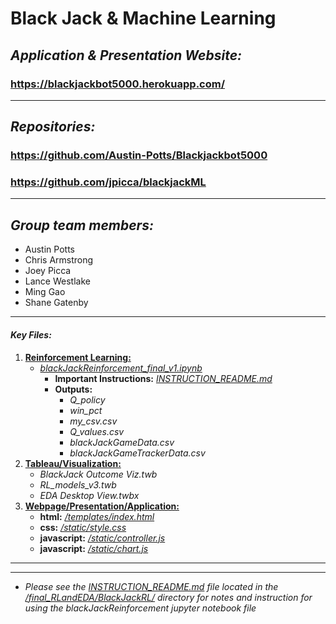 # **Black Jack & Machine Learning**
## *Application & Presentation Website:*
### https://blackjackbot5000.herokuapp.com/
-----------------------------------------------------

##  *Repositories:*
### https://github.com/Austin-Potts/Blackjackbot5000
### https://github.com/jpicca/blackjackML

----

## *Group team members:*
* Austin Potts
* Chris Armstrong
* Joey Picca
* Lance Westlake
* Ming Gao
* Shane Gatenby

----

#### *Key Files:*
1) [**Reinforcement Learning:**](https://github.com/Austin-Potts/Blackjackbot5000/tree/master/final_RLandEDA/BlackJackRL)
    * [*blackJackReinforcement_final_v1.ipynb*](https://github.com/Austin-Potts/Blackjackbot5000/blob/master/final_RLandEDA/BlackJackRL/blackJackReinforcement_final_v1.ipynb)
        *  **Important Instructions:** [*INSTRUCTION_README.md*](https://github.com/Austin-Potts/Blackjackbot5000/tree/master/final_RLandEDA/BlackJackRL/INSTRUCTION_README.md)
        * **Outputs:**
            * *Q_policy*
            * *win_pct*
            * *my_csv.csv*
            * *Q_values.csv*
            * *blackJackGameData.csv*
            * *blackJackGameTrackerData.csv*
2) [**Tableau/Visualization:**](https://github.com/Austin-Potts/Blackjackbot5000/tree/master/final_RLandEDA/TableauVizzes)
    * *BlackJack Outcome Viz.twb*
    * *RL_models_v3.twb*
    * *EDA Desktop View.twbx*
3) [**Webpage/Presentation/Application:**](https://blackjackbot5000.herokuapp.com/)
    * **html:** [*/templates/index.html*](https://github.com/Austin-Potts/Blackjackbot5000/blob/master/templates/index.html)
    * **css:** [*/static/style.css*](https://github.com/Austin-Potts/Blackjackbot5000/blob/master/static/style.css)
    * **javascript:** [*/static/controller.js*](https://github.com/Austin-Potts/Blackjackbot5000/blob/master/static/controller.js)
    * **javascript:** [*/static/chart.js*](https://github.com/Austin-Potts/Blackjackbot5000/blob/master/static/chart.js)

----

----
* *Please see the [INSTRUCTION_README.md](https://github.com/Austin-Potts/Blackjackbot5000/tree/master/final_RLandEDA/BlackJackRL/INSTRUCTION_README.md) file located in the [/final_RLandEDA/BlackJackRL/](https://github.com/Austin-Potts/Blackjackbot5000/tree/master/final_RLandEDA/BlackJackRL) directory for notes and instruction for using the blackJackReinforcement jupyter notebook file*
